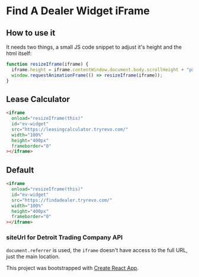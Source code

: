 # Find A Dealer Widget iFrame

## How to use it

It needs two things, a small JS code snippet to adjust it's height and the html itself:

```js
function resizeIframe(iframe) {
  iframe.height = iframe.contentWindow.document.body.scrollHeight + "px";
  window.requestAnimationFrame(() => resizeIframe(iframe));
}
```

## Lease Calculator

```html
<iframe
  onload="resizeIframe(this)"
  id="ev-widget"
  src="https://leasingcalculator.tryrevo.com/"
  width="100%"
  height="400px"
  frameborder="0"
></iframe>
```

## Default

```html
<iframe
  onload="resizeIframe(this)"
  id="ev-widget"
  src="https://findadealer.tryrevo.com/"
  width="100%"
  height="400px"
  frameborder="0"
></iframe>
```

### siteUrl for Detroit Trading Company API

`document.referrer` is used, the `iframe` doesn't have access to the full URL, just the main location.

This project was bootstrapped with [Create React App](https://github.com/facebook/create-react-app).
